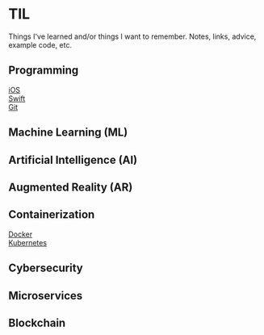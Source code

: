 # TIL
Things I've learned and/or things I want to remember. Notes, links, advice, example code, etc.

## Programming

[iOS](https://github.com/rynaardb/TIL/tree/master/ios-development)\
[Swift](https://github.com/rynaardb/TIL/tree/master/swift)\
[Git](https://github.com/rynaardb/TIL/tree/master/git)

## Machine Learning (ML)

## Artificial Intelligence (AI)

## Augmented Reality (AR)

## Containerization

[Docker](https://github.com/rynaardb/TIL/tree/master/docker)\
[Kubernetes](https://github.com/rynaardb/TIL/tree/master/kubernetes)

## Cybersecurity

## Microservices

## Blockchain
